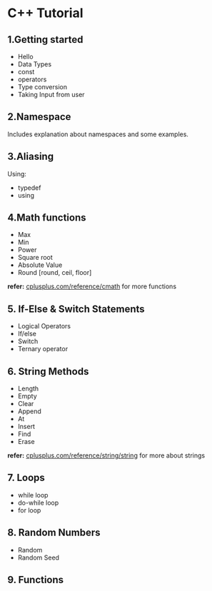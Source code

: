# C++ Tutorial

## 1.Getting started
- Hello
- Data Types
- const
- operators
- Type conversion
- Taking Input from user

## 2.Namespace
Includes explanation about namespaces and some examples.

## 3.Aliasing
Using:
- typedef
- using

## 4.Math functions
- Max
- Min
- Power
- Square root
- Absolute Value
- Round [round, ceil, floor]

**refer:** [cplusplus.com/reference/cmath](cplusplus.com/reference/cmath) for more functions

## 5. If-Else & Switch Statements
- Logical Operators
- If/else
- Switch
- Ternary operator

## 6. String Methods
- Length
- Empty
- Clear
- Append
- At
- Insert
- Find
- Erase

**refer:** [cplusplus.com/reference/string/string](https://cplusplus.com/reference/string/string/) for more about strings

## 7. Loops
- while loop
- do-while loop
- for loop

## 8. Random Numbers
- Random
- Random Seed

## 9. Functions
